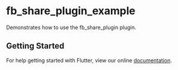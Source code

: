 # fb_share_plugin_example

Demonstrates how to use the fb_share_plugin plugin.

## Getting Started

For help getting started with Flutter, view our online
[documentation](https://flutter.io/).
